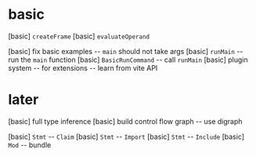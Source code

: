 # basic

[basic] `createFrame`
[basic] `evaluateOperand`

[basic] fix basic examples -- `main` should not take args
[basic] `runMain` -- run the `main` function
[basic] `BasicRunCommand` -- call `runMain`
[basic] plugin system -- for extensions -- learn from vite API

# later

[basic] full type inference
[basic] build control flow graph -- use digraph

[basic] `Stmt` -- `Claim`
[basic] `Stmt` -- `Import`
[basic] `Stmt` -- `Include`
[basic] `Mod` -- bundle
